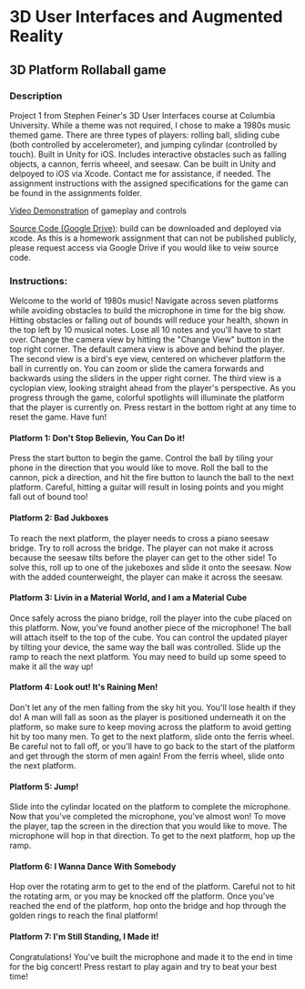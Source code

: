 # 3D User Interfaces and Augmented Reality
## 3D Platform Rollaball game
### Description 
Project 1 from Stephen Feiner's 3D User Interfaces course at Columbia University. While a theme was not required, I chose to make a 1980s music themed game. There are three types of players: rolling ball, sliding cube (both controlled by accelerometer), and jumping cylindar (controlled by touch). Built in Unity for iOS. Includes interactive obstacles such as falling objects, a cannon, ferris wheeel, and seesaw. Can be built in Unity and delpoyed to iOS via Xcode. Contact me for assistance, if needed. The assignment instructions with the assigned  specifications for the game can be found in the assignments folder.

[Video Demonstration](https://youtu.be/L8c-aUD7oHc) of gameplay and controls

[Source Code (Google Drive)](https://drive.google.com/drive/folders/1IvE-tDkSugWsQ7RZ7RiVzdoqA3cpwogH?usp=sharing): build can be downloaded and deployed via xcode. As this is a homework assignment that can not be published publicly, please request access via Google Drive if you would like to veiw source code.

### Instructions: 

Welcome to the world of 1980s music! Navigate across seven platforms while avoiding obstacles to build the microphone in time for the big show. Hitting obstacles or falling out of bounds will reduce your health, shown in the top left by 10 musical notes. Lose all 10 notes and you'll have to start over. Change the camera view by hitting the "Change View" button in the top right corner. The default camera view is above and behind the player. The second view is a bird's eye view, centered on whichever platform the ball in currently on. You can zoom or slide the camera forwards and backwards using the sliders in the upper right corner. The third view is a cyclopian view, looking straight ahead from the player's perspective. As you progress through the game, colorful spotlights will illuminate the platform that the player is currently on. Press restart in the bottom right at any time to reset the game. Have fun!

#### Platform 1: Don't Stop Believin, You Can Do it!
Press the start button to begin the game. Control the ball by tiling your phone in the direction that you would like to move. Roll the ball to the cannon, pick a direction, and hit the fire button to launch the ball to the next platform. Careful, hitting a guitar will result in losing points and you might fall out of bound too! 

#### Platform 2: Bad Jukboxes
To reach the next platform, the player needs to cross a piano seesaw bridge. Try to roll across the bridge. The player can not make it across because the seesaw tilts before the player can get to the other side! To solve this, roll up to one of the jukeboxes and slide it onto the seesaw. Now with the added counterweight, the player can make it across the seesaw. 

#### Platform 3: Livin in a Material World, and I am a Material Cube
Once safely across the piano bridge, roll the player into the cube placed on this platform. Now, you've found another piece of the microphone! The ball will attach itself to the top of the cube. You can control the updated player by tilting your device, the same way the ball was controlled. Slide up the ramp to reach the next platform. You may need to build up some speed to make it all the way up!

#### Platform 4: Look out! It's Raining Men!
Don't let any of the men falling from the sky hit you. You'll lose health if they do! A man will fall as soon as the player is positioned underneath it on the platform, so make sure to keep moving across the platform to avoid getting hit by too many men. To get to the next platform, slide onto the ferris wheel. Be careful not to fall off, or you'll have to go back to the start of the platform and get through the storm of men again! From the ferris wheel, slide onto the next platform.

#### Platform 5: Jump! 
Slide into the cylindar located on the platform to complete the microphone. Now that you've completed the microphone, you've almost won! To move the player, tap the screen in the direction that you would like to move. The microphone will hop in that direction. To get to the next platform, hop up the ramp. 

#### Platform 6: I Wanna Dance With Somebody 
Hop over the rotating arm to get to the end of the platform. Careful not to hit the rotating arm, or you may be knocked off the platform. Once you've reached the end of the platform, hop onto the bridge and hop through the golden rings to reach the final platform!

#### Platform 7: I'm Still Standing, I Made it! 
Congratulations! You've built the microphone and made it to the end in time for the big concert! Press restart to play again and try to beat your best time! 


